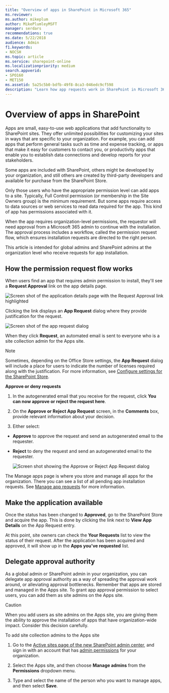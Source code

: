 ```yaml
---
title: "Overview of apps in SharePoint in Microsoft 365"
ms.reviewer: 
ms.author: mikeplum
author: MikePlumleyMSFT
manager: serdars
recommendations: true
ms.date: 5/22/2018
audience: Admin
f1.keywords:
- NOCSH
ms.topic: article
ms.service: sharepoint-online
ms.localizationpriority: medium
search.appverid:
- SPO160
- MET150
ms.assetid: 5a25c5b0-bdfb-49f8-8ca3-046edc9cf598
description: "Learn how app requests work in SharePoint in Microsoft 365."
---
```


# Overview of apps in SharePoint

Apps are small, easy-to-use web applications that add functionality to SharePoint sites. They offer unlimited possibilities for customizing your sites in ways that are specific to your organization. For example, you can add apps that perform general tasks such as time and expense tracking, or apps that make it easy for customers to contact you, or productivity apps that enable you to establish data connections and develop reports for your stakeholders. 
  
Some apps are included with SharePoint, others might be developed by your organization, and still others are created by third-party developers and available for purchase from the SharePoint Store. 
  
Only those users who have the appropriate permission level can add apps to a site. Typically, Full Control permission (or membership in the Site Owners group) is the minimum requirement. But some apps require access to data sources or web services to read data required for the app. This kind of app has permissions associated with it. 
 
When the app requires organization-level permissions, the requestor will need approval from a Microsoft 365 admin to continue with the installation. The approval process includes a workflow, called the permission request flow, which ensures installation requests are directed to the right person. 
  
This article is intended for global admins and SharePoint admins at the organization level who receive requests for app installation.
  
## How the permission request flow works

When users find an app that requires admin permission to install, they'll see a **Request Approval** link on the app details page. 
  
![Screen shot of the application details page with the Request Approval link highlighted](media/4b047f1e-0254-4bc6-82a5-b96e0c091d7f.jpg)
  
 Clicking the link displays an **App Request** dialog where they provide justification for the request. 
  
![Screen shot of the app request dialog](media/ad8f97f2-4cf1-41f8-bcd2-5cc7e1e0ecc6.jpg)
  
When they click **Request**, an automated email is sent to everyone who is a site collection admin for the Apps site.
  
> [!NOTE]
> Sometimes, depending on the Office Store settings, the **App Request** dialog will include a place for users to indicate the number of licenses required along with the justification. For more information, see [Configure settings for the SharePoint Store](configure-sharepoint-store-settings.md).
  
 **Approve or deny requests**
  
1. In the autogenerated email that you receive for the request, click **You can now approve or reject the request here**. 
    
2.  On the **Approve or Reject App Request** screen, in the **Comments** box, provide relevant information about your decision. 
    
3. Either select: 
    
  - **Approve** to approve the request and send an autogenerated email to the requester. 
    
  - **Reject** to deny the request and send an autogenerated email to the requester. 
    
    ![Screen shot showing the Approve or Reject App Request dialog](media/c5527b3f-6413-4591-9d91-5f89f2e253a3.png)
  
The Manage apps page is where you store and manage all apps for the organization. There you can see a list of all pending app installation requests. See [Manage app requests](manage-app-requests.md) for more information.

## Make the application available

Once the status has been changed to **Approved**, go to the SharePoint Store and acquire the app. This is done by clicking the link next to **View App Details** on the App Request entry.

At this point, site owners can check the **Your Requests** list to view the status of their request. After the application has been acquired and approved, it will show up in the **Apps you've requested** list.

## Delegate approval authority

As a global admin or SharePoint admin in your organization, you can delegate app approval authority as a way of spreading the approval work around, or alleviating approval bottlenecks. Remember that apps are stored and managed in the Apps site. To grant app approval permission to select users, you can add them as site admins on the Apps site. 
  
> [!CAUTION]
> When you add users as site admins on the Apps site, you are giving them the ability to approve the installation of apps that have organization-wide impact. Consider this decision carefully. 
  
To add site collection admins to the Apps site
1. Go to the [Active sites page of the new SharePoint admin center](https://admin.microsoft.com/sharepoint?page=siteManagement&modern=true), and sign in with an account that has [admin permissions](/sharepoint/sharepoint-admin-role) for your organization.

1. Select the Apps site, and then choose **Manage admins** from the **Permissions** dropdown menu.

1. Type and select the name of the person who you want to manage apps, and then select **Save**.

